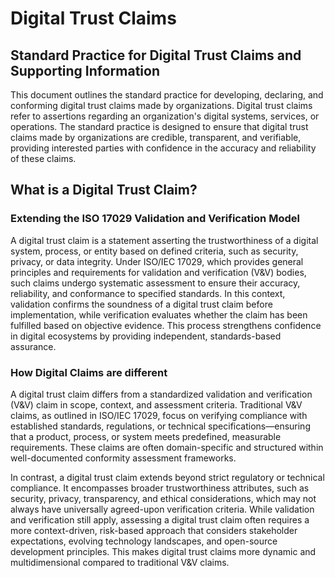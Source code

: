 # Digital Trust Claims

## Standard Practice for Digital Trust Claims and Supporting Information
This document outlines the standard practice for developing, declaring, and conforming digital trust claims made by organizations. Digital trust claims refer to assertions regarding an organization's digital systems, services, or operations. The standard practice is designed to ensure that digital trust claims made by organizations are credible, transparent, and verifiable, providing interested parties with confidence in the accuracy and reliability of these claims. 

## What is a Digital Trust Claim?

### Extending the ISO 17029 Validation and Verification Model

A digital trust claim is a statement asserting the trustworthiness of a digital system, process, or entity based on defined criteria, such as security, privacy, or data integrity. Under ISO/IEC 17029, which provides general principles and requirements for validation and verification (V&V) bodies, such claims undergo systematic assessment to ensure their accuracy, reliability, and conformance to specified standards. In this context, validation confirms the soundness of a digital trust claim before implementation, while verification evaluates whether the claim has been fulfilled based on objective evidence. This process strengthens confidence in digital ecosystems by providing independent, standards-based assurance.

### How Digital Claims are different

A digital trust claim differs from a standardized validation and verification (V&V) claim in scope, context, and assessment criteria. Traditional V&V claims, as outlined in ISO/IEC 17029, focus on verifying compliance with established standards, regulations, or technical specifications—ensuring that a product, process, or system meets predefined, measurable requirements. These claims are often domain-specific and structured within well-documented conformity assessment frameworks.

In contrast, a digital trust claim extends beyond strict regulatory or technical compliance. It encompasses broader trustworthiness attributes, such as security, privacy, transparency, and ethical considerations, which may not always have universally agreed-upon verification criteria. While validation and verification still apply, assessing a digital trust claim often requires a more context-driven, risk-based approach that considers stakeholder expectations, evolving technology landscapes, and open-source development principles. This makes digital trust claims more dynamic and multidimensional compared to traditional V&V claims.

